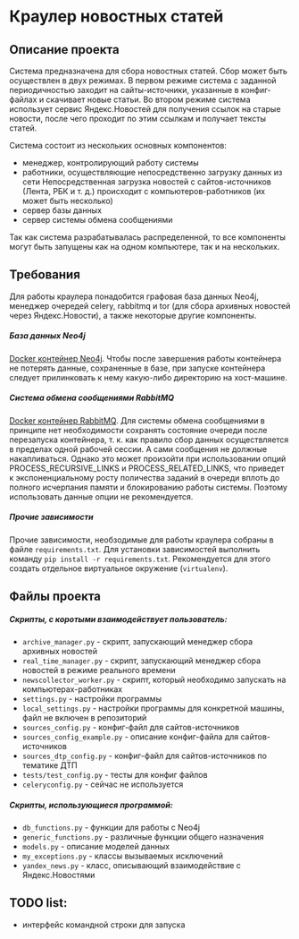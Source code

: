 # Краулер новостных статей

## Описание проекта
Система предназначена для сбора новостных статей. Сбор может быть осуществлен в двух режимах. 
В первом режиме система с заданной периодичностью заходит на сайты-источники, указанные в конфиг-файлах и скачивает новые статьи. 
Во втором режиме система использует сервис Яндекс.Новостей для получения ссылок на старые новости, после чего проходит по этим ссылкам и получает тексты статей.

Система состоит из нескольких основных компонентов:
* менеджер, контролирующий работу системы
* работники, осуществляющие непосредственно загрузку данных из сети
Непосредственная загрузка новостей с сайтов-источников (Лента, РБК и т. д.) происходит с компьютеров-работников (их может быть несколько)
* сервер базы данных
* сервер системы обмена сообщениями

Так как система разрабатывалась распределенной, то все компоненты могут быть запущены как на одном компьютере, так и на нескольких.


## Требования
Для работы краулера понадобится графовая база данных Neo4j, менеджер очередей celery, rabbitmq и tor (для сбора архивных новостей через Яндекс.Новости), а также некоторые другие компоненты.

##### База данных Neo4j
[Docker контейнер Neo4j](https://hub.docker.com/_/neo4j/ "Docker контейнер Neo4j"). Чтобы после завершения работы контейнера не потерять данные, сохраненные в базе, при запуске контейнера следует прилинковать к нему какую-либо директорию на хост-машине.

##### Система обмена сообщениями RabbitMQ
[Docker контейнер RabbitMQ](https://hub.docker.com/_/rabbitmq/ "Docker контейнер RabbitMQ"). Для системы обмена сообщениями в принципе нет необходимости сохранять состояние очереди после перезапуска контейнера, т. к. как правило сбор данных осуществляется в пределах одной рабочей сессии. А сами сообщения не должные накапливаться. Однако это может произойти при использовании опций PROCESS_RECURSIVE_LINKS и PROCESS_RELATED_LINKS, что приведет к экспоненциальному росту поличества заданий в очереди вплоть до полного исчерпания памяти и блокированию работы системы. Поэтому использовать данные опции не рекомендуется.

##### Прочие зависимости
Прочие зависимости, необзодимые для работы краулера собраны в файле `requirements.txt`.
Для установки зависимостей выполнить команду `pip install -r requirements.txt`. Рекомендуется для этого создать отдельное виртуальное окружение (`virtualenv`).


## Файлы проекта
##### Скрипты, с коротыми взаимодействует пользователь:
* `archive_manager.py` - скрипт, запускающий менеджер сбора архивных новостей
* `real_time_manager.py` - скрипт, запускающий менеджер сбора новостей в режиме реального времени
* `newscollector_worker.py` - скрипт, который необходимо запускать на компьютерах-работниках
* `settings.py` - настройки программы
* `local_settings.py` - настройки программы для конкретной машины, файл не включен в репозиторий
* `sources_config.py` - конфиг-файл для сайтов-источников
* `sources_config_example.py` - описание конфиг-файла для сайтов-источников
* `sources_dtp_config.py` - конфиг-файл для сайтов-источников по тематике ДТП
* `tests/test_config.py` - тесты для конфиг файлов
* `celeryconfig.py` - сейчас не используется

##### Скрипты, использующиеся программой:
* `db_functions.py` - функции для работы с Neo4j
* `generic_functions.py` - различные функции общего назначения
* `models.py` - описание моделей данных
* `my_exceptions.py` - классы вызываемых исключений
* `yandex_news.py` - класс, описывающий взаимодействие с Яндекс.Новостями


## TODO list:
* интерфейс командной строки для запуска
